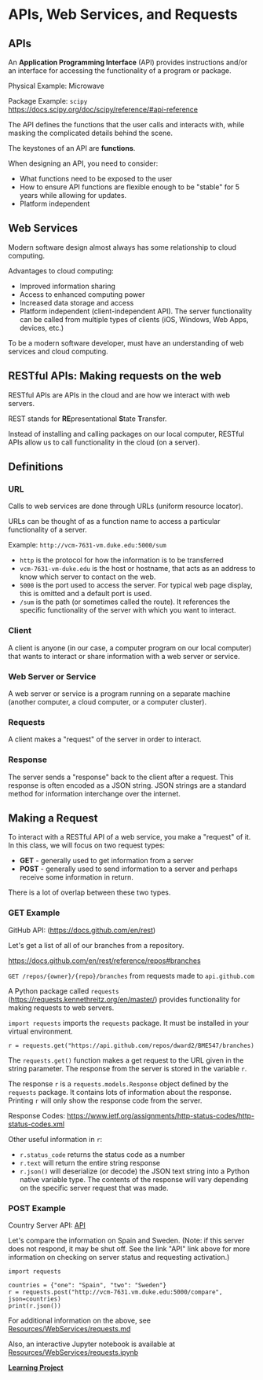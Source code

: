 # APIs, Web Services, and Requests

## APIs
An __Application Programming Interface__ (API) provides instructions and/or an
interface for accessing the functionality of a program or package.

Physical Example:  Microwave

Package Example:  `scipy`  
<https://docs.scipy.org/doc/scipy/reference/#api-reference>

The API defines the functions that the user calls and interacts with, while
masking the complicated details behind the scene.  

The keystones of an API are __functions__.  

When designing an API, you need to consider:
* What functions need to be exposed to the user
* How to ensure API functions are flexible enough to be "stable" for 5 years
while allowing for updates.
* Platform independent

## Web Services
Modern software design almost always has some relationship to cloud computing.

Advantages to cloud computing:  
* Improved information sharing
* Access to enhanced computing power
* Increased data storage and access
* Platform independent (client-independent API).  The server functionality
can be called from multiple types of clients (iOS, Windows, Web Apps, devices,
etc.)

To be a modern software developer, must have an understanding of web services
and cloud computing.

## RESTful APIs:  Making requests on the web
RESTful APIs are APIs in the cloud and are how we interact with web servers.

REST stands for **RE**presentational **S**tate **T**ransfer.

Instead of installing and calling packages on our local computer, RESTful APIs 
allow us to call functionality in the cloud (on a server).

## Definitions
### URL
Calls to web services are done through URLs (uniform resource locator).

URLs can be thought of as a function name to access a particular functionality
of a server.

Example:  `http://vcm-7631-vm.duke.edu:5000/sum`
* `http` is the protocol for how the information is to be transferred
* `vcm-7631-vm-duke.edu` is the host or hostname, that acts as an address to 
know which server to contact on the web.
* `5000` is the port used to access the server.  For typical web page display,
this is omitted and a default port is used.
* `/sum` is the path (or sometimes called the route).  It references the 
specific functionality of the server with which you want to interact.

### Client
A client is anyone (in our case, a computer program on our local computer) that
wants to interact or share information with a web server or service.

### Web Server or Service
A web server or service is a program running on a separate machine (another
computer, a cloud computer, or a computer cluster).

### Requests
A client makes a "request" of the server in order to interact.

### Response
The server sends a "response" back to the client after a request.  This 
response is often encoded as a JSON string.  JSON strings are a standard
method for information interchange over the internet.

## Making a Request
To interact with a RESTful API of a web service, you make a "request" of it.
In this class, we will focus on two request types:
* __GET__ - generally used to get information from a server
* __POST__ - generally used to send information to a server and perhaps
receive some information in return.

There is a lot of overlap between these two types.

### GET Example

GitHub API:  (<https://docs.github.com/en/rest>)

Let's get a list of all of our branches from a repository.

<https://docs.github.com/en/rest/reference/repos#branches>

`GET /repos/{owner}/{repo}/branches` from requests made to `api.github.com`

A Python package called `requests` (<https://requests.kennethreitz.org/en/master/>)
provides functionality for making requests to web servers.

`import requests` imports the `requests` package.  It must be installed in your
virtual environment.

`r = requests.get("https://api.github.com/repos/dward2/BME547/branches)`

The `requests.get()` function makes a get request to the URL given in the 
string parameter.  The response from the server is stored in the variable `r`.

The response `r` is a `requests.models.Response` object defined by the 
`requests` package.  It contains lots of information about the response.
Printing `r` will only show the response code from the server.

Response Codes:  <https://www.ietf.org/assignments/http-status-codes/http-status-codes.xml>

Other useful information in `r`:
* `r.status_code` returns the status code as a number
* `r.text` will return the entire string response
* `r.json()` will deserialize (or decode) the JSON text string into a Python
native variable type.  The contents of the response will vary depending on the
specific server request that was made.  

### POST Example
Country Server API:  <a href = "../Resources/WebServices/country_server_api.md">API</a>

Let's compare the information on Spain and Sweden.  (Note: if this server does
not respond, it may be shut off.  See the link "API" link above for more
information on checking on server status and requesting activation.)

```
import requests

countries = {"one": "Spain", "two": "Sweden"}
r = requests.post("http://vcm-7631.vm.duke.edu:5000/compare", json=countries)
print(r.json())
```

For additional information on the above, see 
<a href="../Resources/WebServices/requests.md">Resources/WebServices/requests.md</a>

Also, an interactive Jupyter notebook is available at
 <a href="../Resources/WebServices/requests.ipynb">Resources/WebServices/requests.ipynb</a>
 
<a href="name_server_project.md">**Learning Project**</a>